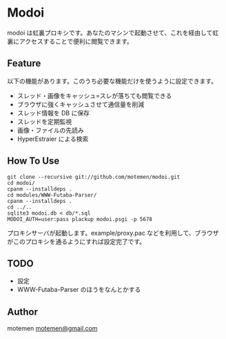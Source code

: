 Modoi
=====

modoi は虹裏プロキシです。あなたのマシンで起動させて、これを経由して虹裏にアクセスすることで便利に閲覧できます。

Feature
-------

以下の機能があります。このうち必要な機能だけを使うように設定できます。

- スレッド・画像をキャッシュ=スレが落ちても閲覧できる
- ブラウザに強くキャッシュさせて通信量を削減
- スレッド情報を DB に保存
- スレッドを定期監視
- 画像・ファイルの先読み
- HyperEstraier による検索

How To Use
----------

	git clone --recursive git://github.com/motemen/modoi.git
	cd modoi/
	cpanm --installdeps .
	cd modules/WWW-Futaba-Parser/
	cpanm --installdeps .
	cd ../..
	sqlite3 modoi.db < db/*.sql
	MODOI_AUTH=user:pass plackup modoi.psgi -p 5678

プロキシサーバが起動します。example/proxy.pac などを利用して、ブラウザがこのプロキシを通るようにすれば設定完了です。

TODO
----

 * 設定
 * WWW-Futaba-Parser のほうをなんとかする

Author
------

motemen <motemen@gmail.com>
